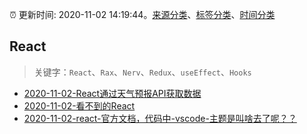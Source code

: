 :alarm_clock: 更新时间: 2020-11-02 14:19:44。[来源分类](../README.md)、[标签分类](../TAGS.md)、[时间分类](../TIMELINE.md)

## React


> 关键字：`React`、`Rax`、`Nerv`、`Redux`、`useEffect`、`Hooks`



- [2020-11-02-React通过天气预报API获取数据](https://juejin.im/post/6890486741913272334) 
- [2020-11-02-看不到的React](https://juejin.im/post/6890462707305152520) 
- [2020-11-02-react-官方文档，代码中-vscode-主题是叫啥去了呢？？](https://www.v2ex.com/t/721120) 